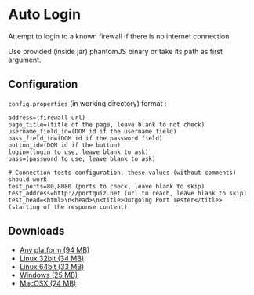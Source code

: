 # Auto Login
Attempt to login to a known firewall if there is no internet connection

Use provided (inside jar) phantomJS binary or take its path as first argument.

## Configuration

`config.properties` (in working directory) format :
```
address=(firewall url)
page_title=(title of the page, leave blank to not check)
username_field_id=(DOM id if the username field)
pass_field_id=(DOM id if the password field)
button_id=(DOM id if the button)
login=(login to use, leave blank to ask)
pass=(password to use, leave blank to ask)

# Connection tests configuration, these values (without comments) should work
test_ports=80,8080 (ports to check, leave blank to skip)
test_address=http://portquiz.net (url to reach, leave blank to skip)
test_head=<html>\n<head>\n<title>Outgoing Port Tester</title> (starting of the response content)
```

## Downloads
* [Any platform (94 MB)](https://raw.githubusercontent.com/Klemek/AutoLogin/master/download/autologin-1.0.jar)
* [Linux 32bit (34 MB)](https://raw.githubusercontent.com/Klemek/AutoLogin/master/download/autologin-1.0-linux32.jar)
* [Linux 64bit (33 MB)](https://raw.githubusercontent.com/Klemek/AutoLogin/master/download/autologin-1.0-linux64.jar)
* [Windows (25 MB)](https://raw.githubusercontent.com/Klemek/AutoLogin/master/download/autologin-1.0-windows.jar)
* [MacOSX (24 MB)](https://raw.githubusercontent.com/Klemek/AutoLogin/master/download/autologin-1.0-macosx.jar)

